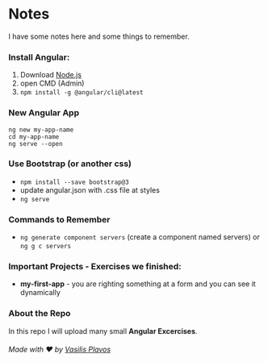 # Notes
I have some notes here and some things to remember.

### Install Angular:
1. Download [Node.js](https://nodejs.org)
2. open CMD (Admin)
3. ```npm install -g @angular/cli@latest```


### New Angular App
```
ng new my-app-name
cd my-app-name
ng serve --open
```


### Use Bootstrap (or another css)
- ```npm install --save bootstrap@3```
- update angular.json with .css file at styles
- ```ng serve```

### Commands to Remember
- ```ng generate component servers``` (create a component named servers) or ```ng g c servers```


### Important Projects - Exercises we finished:
- **my-first-app** - you are righting something at a form and you can see it dynamically


### About the Repo
In this repo I will upload many small **Angular Excercises**.


###### Made with ❤️ by [Vasilis Plavos](https://www.linkedin.com/in/vasilisplavos/)
